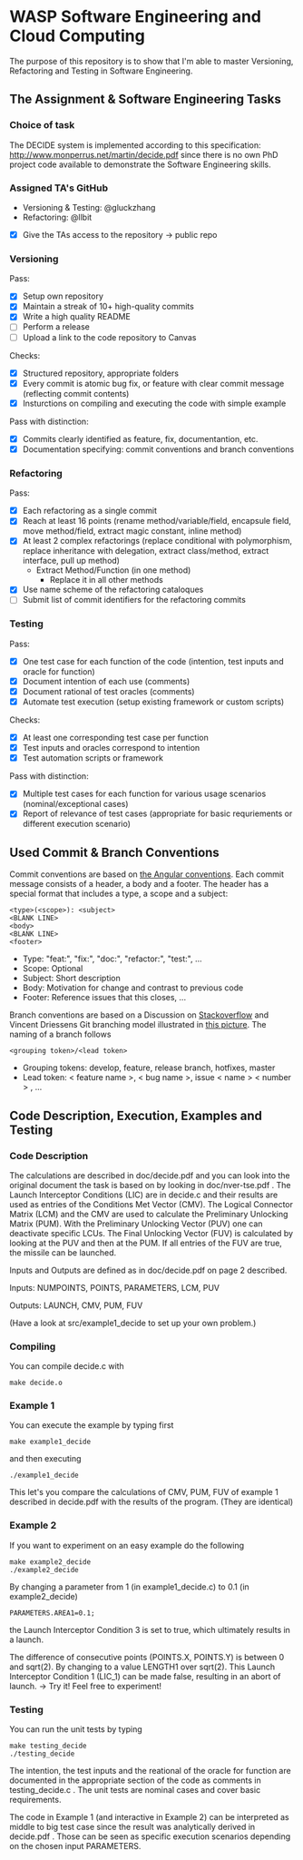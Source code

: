 # WASP Software Engineering and Cloud Computing

The purpose of this repository is to show that I'm able to master Versioning, Refactoring and Testing in Software Engineering.

## The Assignment & Software Engineering Tasks

### Choice of task

The DECIDE system is implemented according to this specification: http://www.monperrus.net/martin/decide.pdf since there is no own PhD project code available to demonstrate the Software Engineering skills.

### Assigned TA's GitHub

- Versioning & Testing:
@gluckzhang
- Refactoring:
@llbit

* [x] Give the TAs access to the  repository
-> public repo

### Versioning

Pass:
* [x] Setup own repository
* [x] Maintain a streak of 10+ high-quality commits
* [x] Write a high quality README
* [ ] Perform a release
* [ ] Upload a link to the code repository to Canvas

Checks:
* [x] Structured repository, appropriate folders
* [x] Every commit is atomic bug fix, or feature with clear commit message (reflecting commit contents)
* [x] Insturctions on compiling and executing the code with simple example

Pass with distinction:
* [x] Commits clearly identified as feature, fix, documentantion, etc.
* [x] Documentation specifying: commit conventions and branch conventions

### Refactoring

Pass:
* [x] Each refactoring as a single commit
* [x] Reach at least 16 points
(rename method/variable/field, encapsule field, move method/field, extract magic constant, inline method)
* [x] At least 2 complex refactorings (replace conditional with polymorphism, replace inheritance with delegation, extract class/method, extract interface, pull up method)
     - Extract Method/Function (in one method)
         - Replace it in all other methods
* [x] Use name scheme of the refactoring cataloques
* [ ] Submit list of commit identifiers for the refactoring commits

### Testing

Pass:
* [x] One test case for each function of the code (intention, test inputs and oracle for function)
* [x] Document intention of each use (comments)
* [x] Document rational of test oracles (comments)
* [x] Automate test execution (setup existing framework or custom scripts)

Checks:
* [x] At least one corresponding test case per function
* [x] Test inputs and oracles correspond to intention
* [x] Test automation scripts or framework

Pass with distinction:
* [x] Multiple test cases for each function for various usage scenarios (nominal/exceptional cases)
* [X] Report of relevance of test cases (appropriate for basic requriements or different execution scenario)

## Used Commit & Branch Conventions

Commit conventions are based on [the Angular conventions](https://github.com/angular/angular/blob/22b96b9/CONTRIBUTING.md#-commit-message-guidelines).
Each commit message consists of a header, a body and a footer. The header has a special format that includes a type, a scope and a subject:

```
<type>(<scope>): <subject>
<BLANK LINE>
<body>
<BLANK LINE>
<footer>
```

- Type: "feat:", "fix:", "doc:", "refactor:", "test:", ...
- Scope: Optional
- Subject: Short description
- Body: Motivation for change and contrast to previous code
- Footer: Reference issues that this closes, ...

Branch conventions are based on a Discussion on [Stackoverflow](https://stackoverflow.com/questions/273695/what-are-some-examples-of-commonly-used-practices-for-naming-git-branches) and Vincent Driessens Git branching model illustrated in [this picture](https://i.stack.imgur.com/tjJCt.png).
The naming of a branch follows

```
<grouping token>/<lead token>
```

- Grouping tokens: develop, feature, release branch, hotfixes, master
- Lead token: < feature name >, < bug name >, issue < name > < number > , ...

## Code Description, Execution, Examples and Testing

### Code Description

The calculations are described in doc/decide.pdf and you can look into the original document the task is based on by looking in doc/nver-tse.pdf . The Launch Interceptor Conditions (LIC) are in decide.c and their results are used as entries of the Conditions Met Vector (CMV). The Logical Connector Matrix (LCM) and the CMV are used to calculate the Preliminary Unlocking Matrix (PUM).  With the Preliminary Unlocking Vector (PUV) one can deactivate specific LCUs. The Final Unlocking Vector (FUV) is calculated by looking at the PUV and then at the PUM. If all entries of the FUV are true, the missile can be launched.

Inputs and Outputs are defined as in doc/decide.pdf on page 2 described.

Inputs: 
NUMPOINTS, POINTS, PARAMETERS, LCM, PUV

Outputs:
LAUNCH, CMV, PUM, FUV

(Have a look at src/example1_decide to set up your own problem.)

### Compiling

You can compile decide.c with

```
make decide.o
```

### Example 1

You can execute the example by typing first

```
make example1_decide
```

and then executing

```
./example1_decide
```

This let's you compare the calculations of CMV, PUM, FUV of example 1 described in decide.pdf with the results of the program.
(They are identical)

### Example 2

If you want to experiment on an easy example do the following

```
make example2_decide
./example2_decide
```

By changing a parameter from 1 (in example1_decide.c) to 0.1 (in example2_decide)

```
PARAMETERS.AREA1=0.1;
```

the Launch Interceptor Condition 3 is set to true, which ultimately results in a launch.

The difference of consecutive points (POINTS.X, POINTS.Y) is between 0 and sqrt(2). By changing to a value LENGTH1 over sqrt(2). This Launch Interceptor Condition 1 (LIC_1) can be made false, resulting in an abort of launch.
-> Try it! Feel free to experiment!

### Testing

You can run the unit tests by typing

```
make testing_decide
./testing_decide
```

The intention, the test inputs and the reational of the oracle for function are documented in the appropriate section of the code as comments in testing_decide.c .
The unit tests are nominal cases and cover basic requirements.

The code in Example 1 (and interactive in Example 2) can be interpreted as middle to big test case since the result was analytically derived in decide.pdf . Those can be seen as specific execution scenarios depending on the chosen input PARAMETERS.
